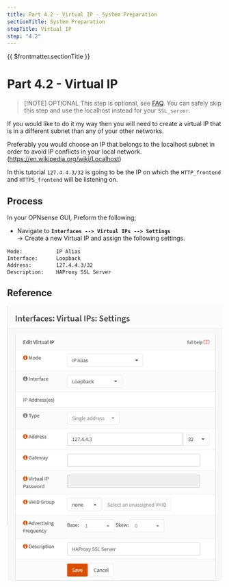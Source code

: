 ```yaml
---
title: Part 4.2 - Virtual IP - System Preparation
sectionTitle: System Preparation
stepTitle: Virtual IP
step: "4.2"
---
```


{{ $frontmatter.sectionTitle }}
# Part 4.2 - Virtual IP

> [!NOTE] OPTIONAL
> This step is optional, see [FAQ](/faq). You can safely skip this step and use the localhost instead for your `SSL_server`.

If you would like to do it my way then you will need to create a virtual IP that is in a different subnet than any of your other networks.

Preferably you would choose an IP that belongs to the localhost subnet in order to avoid IP conflicts in your local network. (<https://en.wikipedia.org/wiki/Localhost>)

In this tutorial `127.4.4.3/32` is going to be the IP on which the `HTTP_frontend` and `HTTPS_frontend` will be listening on.

## Process

In your OPNsense GUI, Preform the following;

- Navigate to **`Interfaces --> Virtual IPs --> Settings`**  
    -> Create a new Virtual IP and assign the following settings.

```text
Mode:           IP Alias
Interface:      Loopback
Address:        127.4.4.3/32
Description:    HAProxy SSL Server
```

## Reference
![P003-002-ACME-Schedule](assets/P004-002-Interfaces-Virtual-IPs-Settings.png)